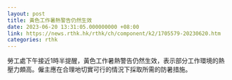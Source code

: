```yaml
---
layout: post
title: 黃色工作暑熱警告仍然生效
date: 2023-06-20 13:31:05.000000000 +08:00
link: https://news.rthk.hk/rthk/ch/component/k2/1705579-20230620.htm
categories: rthk
---
```


勞工處下午接近1時半提醒，黃色工作暑熱警告仍然生效，表示部分工作環境的熱壓力頗高。僱主應在合理地切實可行的情況下採取所需的防暑措施。
